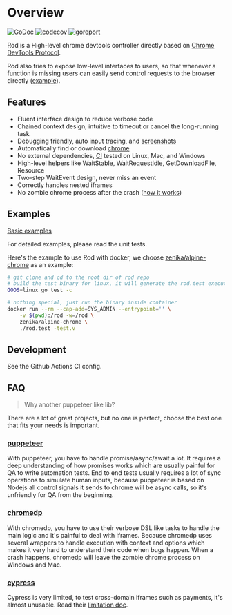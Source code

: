 # Overview

[![GoDoc](https://godoc.org/github.com/ysmood/rod?status.svg)](https://pkg.go.dev/github.com/ysmood/rod?tab=doc)
[![codecov](https://codecov.io/gh/ysmood/rod/branch/master/graph/badge.svg)](https://codecov.io/gh/ysmood/rod)
[![goreport](https://goreportcard.com/badge/github.com/ysmood/rod)](https://goreportcard.com/report/github.com/ysmood/rod)

Rod is a High-level chrome devtools controller directly based on [Chrome DevTools Protocol](https://chromedevtools.github.io/devtools-protocol/).

Rod also tries to expose low-level interfaces to users, so that whenever a function is missing users can easily send control requests to the browser directly ([example](https://github.com/ysmood/rod/blob/c788570429a63fb76933e109470928add504adad/examples_test.go#L141)).

## Features

- Fluent interface design to reduce verbose code
- Chained context design, intuitive to timeout or cancel the long-running task
- Debugging friendly, auto input tracing, and [screenshots](https://youtu.be/JJlPNU9n_gU)
- Automatically find or download [chrome](lib/launcher)
- No external dependencies, [CI](https://github.com/ysmood/rod/actions) tested on Linux, Mac, and Windows
- High-level helpers like WaitStable, WaitRequestIdle, GetDownloadFile, Resource
- Two-step WaitEvent design, never miss an event
- Correctly handles nested iframes
- No zombie chrome process after the crash ([how it works](https://github.com/ysmood/leakless))

## Examples

[Basic examples](./examples_test.go)

For detailed examples, please read the unit tests.

Here's the example to use Rod with docker, we choose [zenika/alpine-chrome](https://github.com/Zenika/alpine-chrome)
as an example:

```bash
# git clone and cd to the root dir of rod repo
# build the test binary for linux, it will generate the rod.test executable file
GOOS=linux go test -c

# nothing special, just run the binary inside container
docker run --rm --cap-add=SYS_ADMIN --entrypoint='' \
    -v $(pwd):/rod -w=/rod \
    zenika/alpine-chrome \
    ./rod.test -test.v
```

## Development

See the Github Actions CI config.

## FAQ

> Why another puppeteer like lib?

There are a lot of great projects, but no one is perfect, choose the best one that fits your needs is important.

### [puppeteer](https://github.com/puppeteer/puppeteer)

With puppeteer, you have to handle promise/async/await a lot. It requires a deep understanding of how promises works which are usually painful
for QA to write automation tests. End to end tests usually requires a lot of sync operations to simulate human inputs, because puppeteer is based on
Nodejs all control signals it sends to chrome will be async calls, so it's unfriendly for QA from the beginning.

### [chromedp](https://github.com/chromedp/chromedp)

With chromedp, you have to use their verbose DSL like tasks to handle the main logic and it's painful to deal with iframes.
Because chromedp uses several wrappers to handle execution with context and options which makes it very hard to understand their code when bugs happen.
When a crash happens, chromedp will leave the zombie chrome process on Windows and Mac.

### [cypress](https://www.cypress.io/)

Cypress is very limited, to test cross-domain iframes such as payments,
it's almost unusable. Read their [limitation doc](https://docs.cypress.io/guides/references/trade-offs.html).
